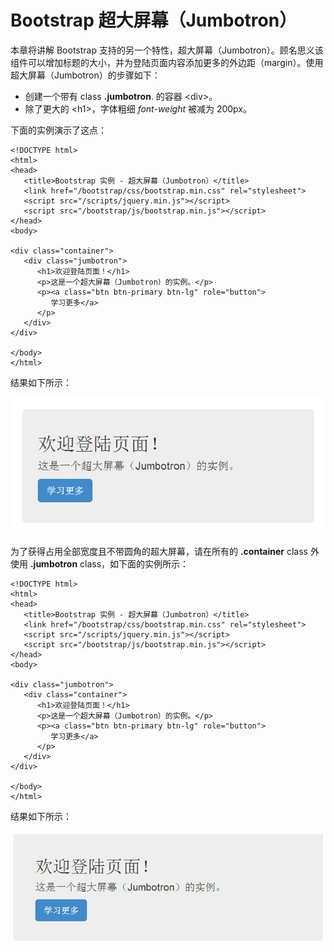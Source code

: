 # Bootstrap 超大屏幕（Jumbotron）

本章将讲解 Bootstrap 支持的另一个特性，超大屏幕（Jumbotron）。顾名思义该组件可以增加标题的大小，并为登陆页面内容添加更多的外边距（margin）。使用超大屏幕（Jumbotron）的步骤如下：

*   创建一个带有 class **.jumbotron**. 的容器 &lt;div&gt;。
*   除了更大的 &lt;h1&gt;，字体粗细 _font-weight_ 被减为 200px。

下面的实例演示了这点：

```
<!DOCTYPE html>
<html>
<head>
   <title>Bootstrap 实例 - 超大屏幕（Jumbotron）</title>
   <link href="/bootstrap/css/bootstrap.min.css" rel="stylesheet">
   <script src="/scripts/jquery.min.js"></script>
   <script src="/bootstrap/js/bootstrap.min.js"></script>
</head>
<body>

<div class="container">
   <div class="jumbotron">
      <h1>欢迎登陆页面！</h1>
      <p>这是一个超大屏幕（Jumbotron）的实例。</p>
      <p><a class="btn btn-primary btn-lg" role="button">
         学习更多</a>
      </p>
   </div>
</div>

</body>
</html>

```

[](/try/tryit.php?filename=bootstrap3-jumbotron)

结果如下所示：

![超大屏幕（Jumbotron）](img/jumbotron_demo.jpg)

为了获得占用全部宽度且不带圆角的超大屏幕，请在所有的 **.container** class 外使用 **.jumbotron** class，如下面的实例所示：

```
<!DOCTYPE html>
<html>
<head>
   <title>Bootstrap 实例 - 超大屏幕（Jumbotron）</title>
   <link href="/bootstrap/css/bootstrap.min.css" rel="stylesheet">
   <script src="/scripts/jquery.min.js"></script>
   <script src="/bootstrap/js/bootstrap.min.js"></script>
</head>
<body>

<div class="jumbotron">
   <div class="container">
      <h1>欢迎登陆页面！</h1>
      <p>这是一个超大屏幕（Jumbotron）的实例。</p>
      <p><a class="btn btn-primary btn-lg" role="button">
         学习更多</a>
      </p>
   </div>
</div>

</body>
</html>

```

[](/try/tryit.php?filename=bootstrap3-jumbotron-fullwidth)

结果如下所示：

![全宽的超大屏幕（Jumbotron）](img/jumbotronfullwidth_demo.jpg)